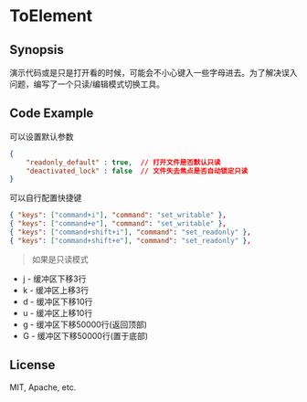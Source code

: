 # ToElement

## Synopsis

演示代码或是只是打开看的时候，可能会不小心键入一些字母进去。为了解决误入问题，编写了一个只读/编辑模式切换工具。

## Code Example

可以设置默认参数
```json
{
	"readonly_default" : true,	// 打开文件是否默认只读
	"deactivated_lock" : false 	// 文件失去焦点是否自动锁定只读
}
```

可以自行配置快捷键
```json
{ "keys": ["command+i"], "command": "set_writable" },
{ "keys": ["command+e"], "command": "set_writable" },
{ "keys": ["command+shift+i"], "command": "set_readonly" },
{ "keys": ["command+shift+e"], "command": "set_readonly" },
```
> 如果是只读模式

* j - 缓冲区下移3行
* k - 缓冲区上移3行
* d - 缓冲区下移10行
* u - 缓冲区上移10行
* g - 缓冲区下移50000行(返回顶部)
* G - 缓冲区下移50000行(置于底部)

## License

MIT, Apache, etc.
